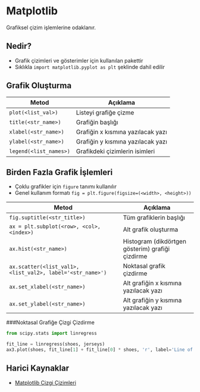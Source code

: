 # Matplotlib 

Grafiksel çizim işlemlerine odaklanır.

## Nedir?

- Grafik çizimleri ve gösterimler için kullanılan pakettir
- Sıklıkla `import matplotlib.pyplot as plt` şeklinde dahil edilir

## Grafik Oluşturma

| Metod                  | Açıklama                          |
| ---------------------- | --------------------------------- |
| `plot(<list_val>)`     | Listeyi grafiğe çizme             |
| `title(<str_name>)`    | Grafiğin başlığı                  |
| `xlabel(<str_name>)`   | Grafiğin x kısmına yazılacak yazı |
| `ylabel(<str_name>)`   | Grafiğin y kısmına yazılacak yazı |
| `legend(<list_names>)` | Grafikdeki çizimlerin isimleri    |

## Birden Fazla Grafik İşlemleri

- Çoklu grafikler için `figure` tanımı kullanılır
- Genel kullanım formatı `fig = plt.figure(figsize=(<width>, <height>))`

| Metod                                                      | Açıklama                                         |
| ---------------------------------------------------------- | ------------------------------------------------ |
| `fig.suptitle(<str_title>)`                                | Tüm grafiklerin başlığı                          |
| `ax = plt.subplot(<row>, <col>, <index>)`                  | Alt grafik oluşturma                             |
| `ax.hist(<str_name>)`                                      | Histogram (dikdörtgen gösterim) grafiği çizdirme |
| `ax.scatter(<list_val1>, <list_val2>, label='<str_name>')` | Noktasal grafik çizdirme                         |
| `ax.set_xlabel(<str_name>)`                                | Alt grafiğin x kısmına yazılacak yazı            |
| `ax.set_ylabel(<str_name>)`                                | Alt grafiğin y kısmına yazılacak yazı            |

###Noktasal Grafiğe Çizgi Çizdirme

```py
from scipy.stats import linregress

fit_line = linregress(shoes, jerseys)
ax3.plot(shoes, fit_line[1] + fit_line[0] * shoes, 'r', label='Line of best fit')
```

## Harici Kaynaklar

- [Matplotlib Çizgi Çizimleri](https://matplotlib.org/3.1.1/tutorials/intermediate/legend_guide.html)
